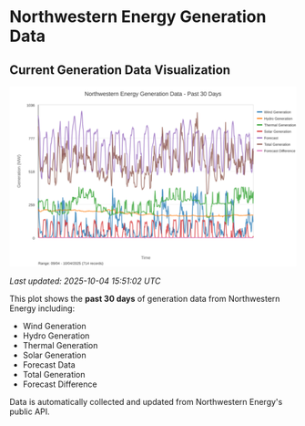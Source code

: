 # Northwestern Energy Generation Data

## Current Generation Data Visualization

![Northwestern Energy Generation Data](images/nwe_generation_plot.svg)

*Last updated: 2025-10-04 15:51:02 UTC*

This plot shows the **past 30 days** of generation data from Northwestern Energy including:
- Wind Generation
- Hydro Generation  
- Thermal Generation
- Solar Generation
- Forecast Data
- Total Generation
- Forecast Difference

Data is automatically collected and updated from Northwestern Energy's public API.

